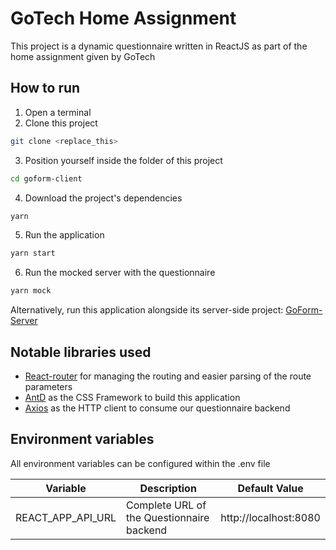 # GoTech Home Assignment

This project is a dynamic questionnaire written in ReactJS as part of the home assignment given by GoTech

## How to run

1. Open a terminal
2. Clone this project

```sh
git clone <replace_this>
```

3. Position yourself inside the folder of this project

```sh
cd goform-client
```

4. Download the project's dependencies

```sh
yarn
```

5. Run the application

```sh
yarn start
```

6. Run the mocked server with the questionnaire

```sh
yarn mock
```

Alternatively, run this application alongside its server-side project: [GoForm-Server](replace_this)

## Notable libraries used

- [React-router](https://github.com/remix-run/react-router) for managing the routing and easier parsing of the route parameters
- [AntD](https://github.com/ant-design/ant-design) as the CSS Framework to build this application
- [Axios](https://github.com/axios/axios) as the HTTP client to consume our questionnaire backend

## Environment variables

All environment variables can be configured within the .env file

| Variable          | Description                               | Default Value         |
| ----------------- | ----------------------------------------- | --------------------- |
| REACT_APP_API_URL | Complete URL of the Questionnaire backend | http://localhost:8080 |
